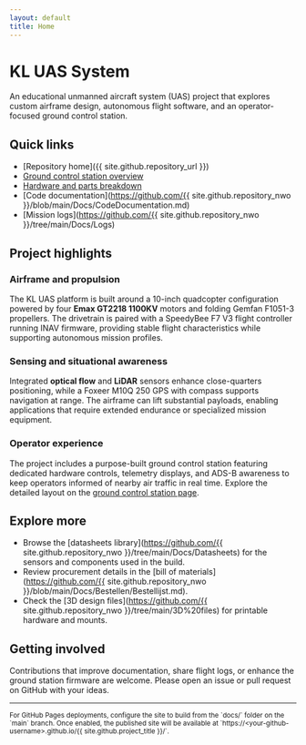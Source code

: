 ```yaml
---
layout: default
title: Home
---
```


# KL UAS System

An educational unmanned aircraft system (UAS) project that explores custom airframe design, autonomous flight software, and an operator-focused ground control station.

## Quick links

- [Repository home]({{ site.github.repository_url }})
- [Ground control station overview](ground-control-station.html)
- [Hardware and parts breakdown](hardware.html)
- [Code documentation](https://github.com/{{ site.github.repository_nwo }}/blob/main/Docs/CodeDocumentation.md)
- [Mission logs](https://github.com/{{ site.github.repository_nwo }}/tree/main/Docs/Logs)

## Project highlights

### Airframe and propulsion

The KL UAS platform is built around a 10-inch quadcopter configuration powered by four **Emax GT2218 1100KV** motors and folding Gemfan F1051-3 propellers. The drivetrain is paired with a SpeedyBee F7 V3 flight controller running INAV firmware, providing stable flight characteristics while supporting autonomous mission profiles.

### Sensing and situational awareness

Integrated **optical flow** and **LiDAR** sensors enhance close-quarters positioning, while a Foxeer M10Q 250 GPS with compass supports navigation at range. The airframe can lift substantial payloads, enabling applications that require extended endurance or specialized mission equipment.

### Operator experience

The project includes a purpose-built ground control station featuring dedicated hardware controls, telemetry displays, and ADS-B awareness to keep operators informed of nearby air traffic in real time. Explore the detailed layout on the [ground control station page](ground-control-station.html).

## Explore more

- Browse the [datasheets library](https://github.com/{{ site.github.repository_nwo }}/tree/main/Docs/Datasheets) for the sensors and components used in the build.
- Review procurement details in the [bill of materials](https://github.com/{{ site.github.repository_nwo }}/blob/main/Docs/Bestellen/Bestellijst.md).
- Check the [3D design files](https://github.com/{{ site.github.repository_nwo }}/tree/main/3D%20files) for printable hardware and mounts.

## Getting involved

Contributions that improve documentation, share flight logs, or enhance the ground station firmware are welcome. Please open an issue or pull request on GitHub with your ideas.

---

<small>
For GitHub Pages deployments, configure the site to build from the `docs/` folder on the `main` branch. Once enabled, the published site will be available at `https://&lt;your-github-username&gt;.github.io/{{ site.github.project_title }}/`.
</small>
